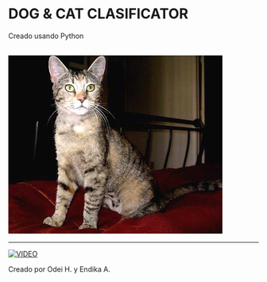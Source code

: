 # DOG & CAT CLASIFICATOR<br>

Creado usando Python<br><br>

![alt text](project_image.jpg)

---
[![VIDEO](http://img.youtube.com/vi/PlR-ZUXZUCc/0.jpg)](https://www.youtube.com/watch?v=PlR-ZUXZUCc "Video")

Creado por Odei H. y Endika A.
